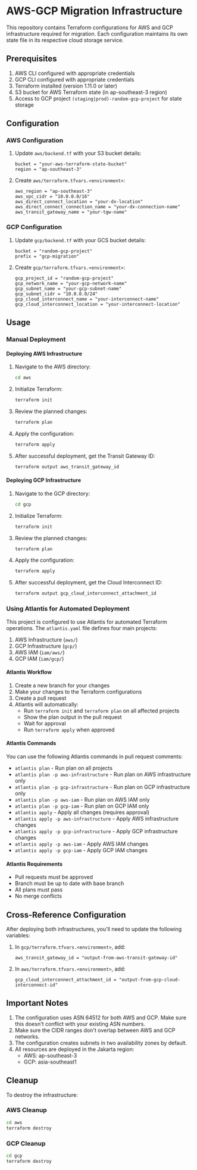 # AWS-GCP Migration Infrastructure

This repository contains Terraform configurations for AWS and GCP infrastructure required for migration. Each configuration maintains its own state file in its respective cloud storage service.

## Prerequisites

1. AWS CLI configured with appropriate credentials
2. GCP CLI configured with appropriate credentials
3. Terraform installed (version 1.11.0 or later)
4. S3 bucket for AWS Terraform state (in ap-southeast-3 region)
5. Access to GCP project `(staging|prod)-random-gcp-project` for state storage

## Configuration

### AWS Configuration

1. Update `aws/backend.tf` with your S3 bucket details:
   ```hcl
   bucket = "your-aws-terraform-state-bucket"
   region = "ap-southeast-3"
   ```

2. Create `aws/terraform.tfvars.<environment>`:
   ```hcl
   aws_region = "ap-southeast-3"
   aws_vpc_cidr = "10.0.0.0/16"
   aws_direct_connect_location = "your-dx-location"
   aws_direct_connect_connection_name = "your-dx-connection-name"
   aws_transit_gateway_name = "your-tgw-name"
   ```

### GCP Configuration

1. Update `gcp/backend.tf` with your GCS bucket details:
   ```hcl
   bucket = "random-gcp-project"
   prefix = "gcp-migration"
   ```

2. Create `gcp/terraform.tfvars.<environment>`:
   ```hcl
   gcp_project_id = "random-gcp-project"
   gcp_network_name = "your-gcp-network-name"
   gcp_subnet_name = "your-gcp-subnet-name"
   gcp_subnet_cidr = "10.0.0.0/24"
   gcp_cloud_interconnect_name = "your-interconnect-name"
   gcp_cloud_interconnect_location = "your-interconnect-location"
   ```

## Usage

### Manual Deployment

#### Deploying AWS Infrastructure

1. Navigate to the AWS directory:
   ```bash
   cd aws
   ```

2. Initialize Terraform:
   ```bash
   terraform init
   ```

3. Review the planned changes:
   ```bash
   terraform plan
   ```

4. Apply the configuration:
   ```bash
   terraform apply
   ```

5. After successful deployment, get the Transit Gateway ID:
   ```bash
   terraform output aws_transit_gateway_id
   ```

#### Deploying GCP Infrastructure

1. Navigate to the GCP directory:
   ```bash
   cd gcp
   ```

2. Initialize Terraform:
   ```bash
   terraform init
   ```

3. Review the planned changes:
   ```bash
   terraform plan
   ```

4. Apply the configuration:
   ```bash
   terraform apply
   ```

5. After successful deployment, get the Cloud Interconnect ID:
   ```bash
   terraform output gcp_cloud_interconnect_attachment_id
   ```

### Using Atlantis for Automated Deployment

This project is configured to use Atlantis for automated Terraform operations. The `atlantis.yaml` file defines four main projects:

1. AWS Infrastructure (`aws/`)
2. GCP Infrastructure (`gcp/`)
3. AWS IAM (`iam/aws/`)
4. GCP IAM (`iam/gcp/`)

#### Atlantis Workflow

1. Create a new branch for your changes
2. Make your changes to the Terraform configurations
3. Create a pull request
4. Atlantis will automatically:
   - Run `terraform init` and `terraform plan` on all affected projects
   - Show the plan output in the pull request
   - Wait for approval
   - Run `terraform apply` when approved

#### Atlantis Commands

You can use the following Atlantis commands in pull request comments:

- `atlantis plan` - Run plan on all projects
- `atlantis plan -p aws-infrastructure` - Run plan on AWS infrastructure only
- `atlantis plan -p gcp-infrastructure` - Run plan on GCP infrastructure only
- `atlantis plan -p aws-iam` - Run plan on AWS IAM only
- `atlantis plan -p gcp-iam` - Run plan on GCP IAM only
- `atlantis apply` - Apply all changes (requires approval)
- `atlantis apply -p aws-infrastructure` - Apply AWS infrastructure changes
- `atlantis apply -p gcp-infrastructure` - Apply GCP infrastructure changes
- `atlantis apply -p aws-iam` - Apply AWS IAM changes
- `atlantis apply -p gcp-iam` - Apply GCP IAM changes

#### Atlantis Requirements

- Pull requests must be approved
- Branch must be up to date with base branch
- All plans must pass
- No merge conflicts

## Cross-Reference Configuration

After deploying both infrastructures, you'll need to update the following variables:

1. In `gcp/terraform.tfvars.<environment>`, add:
   ```hcl
   aws_transit_gateway_id = "output-from-aws-transit-gateway-id"
   ```

2. In `aws/terraform.tfvars.<environment>`, add:
   ```hcl
   gcp_cloud_interconnect_attachment_id = "output-from-gcp-cloud-interconnect-id"
   ```

## Important Notes

1. The configuration uses ASN 64512 for both AWS and GCP. Make sure this doesn't conflict with your existing ASN numbers.
2. Make sure the CIDR ranges don't overlap between AWS and GCP networks.
3. The configuration creates subnets in two availability zones by default.
4. All resources are deployed in the Jakarta region:
   - AWS: ap-southeast-3
   - GCP: asia-southeast1

## Cleanup

To destroy the infrastructure:

### AWS Cleanup
```bash
cd aws
terraform destroy
```

### GCP Cleanup
```bash
cd gcp
terraform destroy
```
